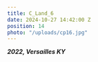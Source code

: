 ```yaml
---
title: C_Land_6
date: 2024-10-27 14:42:00 Z
position: 14
photo: "/uploads/cp16.jpg"
---
```


***2022, Versailles KY***